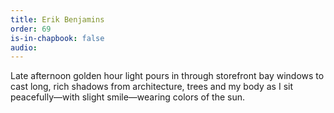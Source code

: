 ```yaml
---
title: Erik Benjamins
order: 69
is-in-chapbook: false
audio: 
---
```

Late afternoon golden hour light pours in through storefront bay windows to cast long, rich shadows from architecture, trees and my body as I sit peacefully—with slight smile—wearing colors of the sun.
